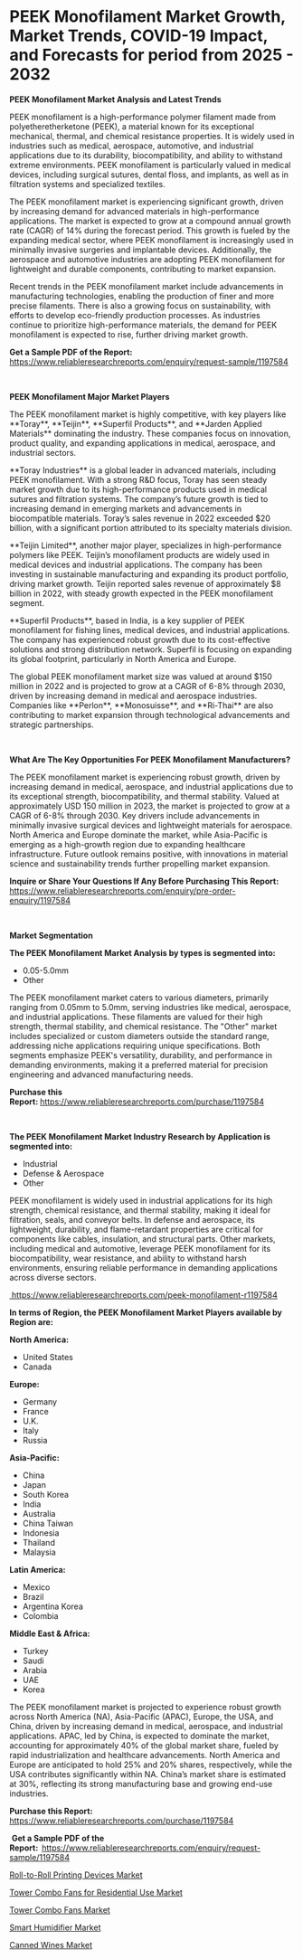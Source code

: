 <p><h1>PEEK Monofilament Market Growth, Market Trends, COVID-19 Impact, and Forecasts for period from 2025 - 2032</h1></p><p><strong>PEEK Monofilament Market Analysis and Latest Trends</strong></p>
<p><p>PEEK monofilament is a high-performance polymer filament made from polyetheretherketone (PEEK), a material known for its exceptional mechanical, thermal, and chemical resistance properties. It is widely used in industries such as medical, aerospace, automotive, and industrial applications due to its durability, biocompatibility, and ability to withstand extreme environments. PEEK monofilament is particularly valued in medical devices, including surgical sutures, dental floss, and implants, as well as in filtration systems and specialized textiles.</p><p>The PEEK monofilament market is experiencing significant growth, driven by increasing demand for advanced materials in high-performance applications. The market is expected to grow at a compound annual growth rate (CAGR) of 14% during the forecast period. This growth is fueled by the expanding medical sector, where PEEK monofilament is increasingly used in minimally invasive surgeries and implantable devices. Additionally, the aerospace and automotive industries are adopting PEEK monofilament for lightweight and durable components, contributing to market expansion.</p><p>Recent trends in the PEEK monofilament market include advancements in manufacturing technologies, enabling the production of finer and more precise filaments. There is also a growing focus on sustainability, with efforts to develop eco-friendly production processes. As industries continue to prioritize high-performance materials, the demand for PEEK monofilament is expected to rise, further driving market growth.</p></p>
<p><strong>Get a Sample PDF of the Report:&nbsp;</strong> <a href="https://www.reliableresearchreports.com/enquiry/request-sample/1197584?utm_campaign=2198&utm_medium=2&utm_source=Github&utm_content=ia&utm_term=26012025&utm_id=peek-monofilament">https://www.reliableresearchreports.com/enquiry/request-sample/1197584</a></p>
<p>&nbsp;</p>
<p><strong>PEEK Monofilament Major Market Players</strong></p>
<p><p>The PEEK monofilament market is highly competitive, with key players like **Toray**, **Teijin**, **Superfil Products**, and **Jarden Applied Materials** dominating the industry. These companies focus on innovation, product quality, and expanding applications in medical, aerospace, and industrial sectors.</p><p>**Toray Industries** is a global leader in advanced materials, including PEEK monofilament. With a strong R&D focus, Toray has seen steady market growth due to its high-performance products used in medical sutures and filtration systems. The company’s future growth is tied to increasing demand in emerging markets and advancements in biocompatible materials. Toray’s sales revenue in 2022 exceeded $20 billion, with a significant portion attributed to its specialty materials division.</p><p>**Teijin Limited**, another major player, specializes in high-performance polymers like PEEK. Teijin’s monofilament products are widely used in medical devices and industrial applications. The company has been investing in sustainable manufacturing and expanding its product portfolio, driving market growth. Teijin reported sales revenue of approximately $8 billion in 2022, with steady growth expected in the PEEK monofilament segment.</p><p>**Superfil Products**, based in India, is a key supplier of PEEK monofilament for fishing lines, medical devices, and industrial applications. The company has experienced robust growth due to its cost-effective solutions and strong distribution network. Superfil is focusing on expanding its global footprint, particularly in North America and Europe.</p><p>The global PEEK monofilament market size was valued at around $150 million in 2022 and is projected to grow at a CAGR of 6-8% through 2030, driven by increasing demand in medical and aerospace industries. Companies like **Perlon**, **Monosuisse**, and **Ri-Thai** are also contributing to market expansion through technological advancements and strategic partnerships.</p></p>
<p>&nbsp;</p>
<p><strong>What Are The Key Opportunities For PEEK Monofilament Manufacturers?</strong></p>
<p><p>The PEEK monofilament market is experiencing robust growth, driven by increasing demand in medical, aerospace, and industrial applications due to its exceptional strength, biocompatibility, and thermal stability. Valued at approximately USD 150 million in 2023, the market is projected to grow at a CAGR of 6-8% through 2030. Key drivers include advancements in minimally invasive surgical devices and lightweight materials for aerospace. North America and Europe dominate the market, while Asia-Pacific is emerging as a high-growth region due to expanding healthcare infrastructure. Future outlook remains positive, with innovations in material science and sustainability trends further propelling market expansion.</p></p>
<p><strong>Inquire or Share Your Questions If Any Before Purchasing This Report:</strong> <a href="https://www.reliableresearchreports.com/enquiry/pre-order-enquiry/1197584?utm_campaign=2198&utm_medium=2&utm_source=Github&utm_content=ia&utm_term=26012025&utm_id=peek-monofilament">https://www.reliableresearchreports.com/enquiry/pre-order-enquiry/1197584</a></p>
<p>&nbsp;</p>
<p><strong>Market Segmentation</strong></p>
<p><strong>The PEEK Monofilament Market Analysis by types is segmented into:</strong></p>
<p><ul><li>0.05-5.0mm</li><li>Other</li></ul></p>
<p><p>The PEEK monofilament market caters to various diameters, primarily ranging from 0.05mm to 5.0mm, serving industries like medical, aerospace, and industrial applications. These filaments are valued for their high strength, thermal stability, and chemical resistance. The "Other" market includes specialized or custom diameters outside the standard range, addressing niche applications requiring unique specifications. Both segments emphasize PEEK's versatility, durability, and performance in demanding environments, making it a preferred material for precision engineering and advanced manufacturing needs.</p></p>
<p><strong>Purchase this Report:&nbsp;</strong><a href="https://www.reliableresearchreports.com/purchase/1197584?utm_campaign=2198&utm_medium=2&utm_source=Github&utm_content=ia&utm_term=26012025&utm_id=peek-monofilament">https://www.reliableresearchreports.com/purchase/1197584</a></p>
<p>&nbsp;</p>
<p><strong>The PEEK Monofilament Market Industry Research by Application is segmented into:</strong></p>
<p><ul><li>Industrial</li><li>Defense & Aerospace</li><li>Other</li></ul></p>
<p><p>PEEK monofilament is widely used in industrial applications for its high strength, chemical resistance, and thermal stability, making it ideal for filtration, seals, and conveyor belts. In defense and aerospace, its lightweight, durability, and flame-retardant properties are critical for components like cables, insulation, and structural parts. Other markets, including medical and automotive, leverage PEEK monofilament for its biocompatibility, wear resistance, and ability to withstand harsh environments, ensuring reliable performance in demanding applications across diverse sectors.</p></p>
<p><a href="https://www.reliableresearchreports.com/peek-monofilament-r1197584?utm_campaign=2198&utm_medium=2&utm_source=Github&utm_content=ia&utm_term=26012025&utm_id=peek-monofilament">&nbsp;https://www.reliableresearchreports.com/peek-monofilament-r1197584</a></p>
<p><strong>In terms of Region, the PEEK Monofilament Market Players available by Region are:</strong></p>
<p>
    <p> <strong> North America: </strong>
        <ul>
            <li>United States</li>
            <li>Canada</li>
        </ul>
        </p> 
    <p> <strong> Europe: </strong>
        <ul>
            <li>Germany</li>
            <li>France</li>
            <li>U.K.</li>
            <li>Italy</li>
            <li>Russia</li>
        </ul>
        </p> 
    <p> <strong> Asia-Pacific: </strong>
        <ul>
            <li>China</li>
            <li>Japan</li>
            <li>South Korea</li>
            <li>India</li>
            <li>Australia</li>
            <li>China Taiwan</li>
            <li>Indonesia</li>
            <li>Thailand</li>
            <li>Malaysia</li>
        </ul>
        </p> 
    <p> <strong> Latin America: </strong>
        <ul>
            <li>Mexico</li>
            <li>Brazil</li>
            <li>Argentina Korea</li>
            <li>Colombia</li>
        </ul>
        </p> 
    <p> <strong> Middle East & Africa: </strong>
        <ul>
            <li>Turkey</li>
            <li>Saudi</li>
            <li>Arabia</li>
            <li>UAE</li>
            <li>Korea</li>
        </ul>
    </p>
    </p>
<p><p>The PEEK monofilament market is projected to experience robust growth across North America (NA), Asia-Pacific (APAC), Europe, the USA, and China, driven by increasing demand in medical, aerospace, and industrial applications. APAC, led by China, is expected to dominate the market, accounting for approximately 40% of the global market share, fueled by rapid industrialization and healthcare advancements. North America and Europe are anticipated to hold 25% and 20% shares, respectively, while the USA contributes significantly within NA. China’s market share is estimated at 30%, reflecting its strong manufacturing base and growing end-use industries.</p></p>
<p><strong>Purchase this Report: </strong><a href="https://www.reliableresearchreports.com/purchase/1197584?utm_campaign=2198&utm_medium=2&utm_source=Github&utm_content=ia&utm_term=26012025&utm_id=peek-monofilament">https://www.reliableresearchreports.com/purchase/1197584</a></p>
<p>&nbsp;<strong>Get a Sample PDF of the Report:&nbsp;&nbsp;</strong><a href="https://www.reliableresearchreports.com/enquiry/request-sample/1197584?utm_campaign=2198&utm_medium=2&utm_source=Github&utm_content=ia&utm_term=26012025&utm_id=peek-monofilament">https://www.reliableresearchreports.com/enquiry/request-sample/1197584</a></p>
<p><strong></strong></p>
<p><p><a href="https://www.linkedin.com/pulse/roll-to-roll-printing-devices-market-from-20252032-in-depth-quantitative-mrs2e?utm_campaign=2198&utm_medium=2&utm_source=Github&utm_content=ia&utm_term=26012025&utm_id=peek-monofilament">Roll-to-Roll Printing Devices Market</a></p><p><a href="https://www.linkedin.com/pulse/tower-combo-fans-residential-use-market-analysis-indicates-favorable-eztye?utm_campaign=2198&utm_medium=2&utm_source=Github&utm_content=ia&utm_term=26012025&utm_id=peek-monofilament">Tower Combo Fans for Residential Use Market</a></p><p><a href="https://www.linkedin.com/pulse/comprehensive-study-tower-combo-fans-market-size-growth-8-cagr-ccy2e?utm_campaign=2198&utm_medium=2&utm_source=Github&utm_content=ia&utm_term=26012025&utm_id=peek-monofilament">Tower Combo Fans Market</a></p><p><a href="https://www.linkedin.com/pulse/smart-humidifier-market-global-share-ranking-overall-nw6yc?utm_campaign=2198&utm_medium=2&utm_source=Github&utm_content=ia&utm_term=26012025&utm_id=peek-monofilament">Smart Humidifier Market</a></p><p><a href="https://www.linkedin.com/pulse/estimating-size-canned-wines-market-current-cagr-71and-projection-7uu5c?utm_campaign=2198&utm_medium=2&utm_source=Github&utm_content=ia&utm_term=26012025&utm_id=peek-monofilament">Canned Wines Market</a></p></p>